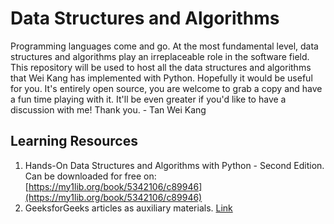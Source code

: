 # Data Structures and Algorithms

Programming languages come and go. At the most fundamental level, data structures and algorithms play an irreplaceable role in the software field. This repository will be used to host all the data structures and algorithms that Wei Kang has implemented with Python. Hopefully it would be useful for you. It's entirely open source, you are welcome to grab a copy and have a fun time playing with it. It'll be even greater if you'd like to have a discussion with me! Thank you. - Tan Wei Kang

## Learning Resources

1. Hands-On Data Structures and Algorithms with Python - Second Edition. Can be downloaded for free on: [https://my1lib.org/book/5342106/c89946](https://my1lib.org/book/5342106/c89946)
2. GeeksforGeeks articles as auxiliary materials. [Link](https://www.geeksforgeeks.org/)
